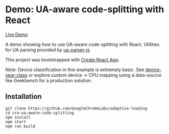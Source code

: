 
# Demo: UA-aware code-splitting with React

[Live Demo](https://adaptive-loading.web.app/cra-ua-aware-code-splitting)

A demo showing how to use UA-aware code-splitting with React. Utilities for UA parsing provided by [ua-parser-js](https://github.com/faisalman/ua-parser-js).

This project was bootstrapped with [Create React App](https://github.com/facebook/create-react-app).

Note: Device classification in this example is extremely basic. See [device-year-class](https://github.com/facebook/device-year-class) or explore custom device -> CPU mapping using a data-source like Geekbench for a production solution.

## Installation
```
git clone https://github.com/GoogleChromeLabs/adaptive-loading
cd cra-ua-aware-code-splitting
npm install
npm start
npm run build
```